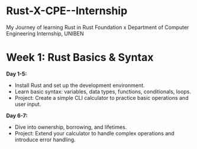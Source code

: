 # Rust-X-CPE--Internship
My Journey of learning Rust in Rust Foundation x Department of Computer Engineering Internship, UNIBEN

# Week 1: Rust Basics & Syntax
**Day 1-5:**

- Install Rust and set up the development environment.
- Learn basic syntax: variables, data types, functions, conditionals, loops.
- Project: Create a simple CLI calculator to practice basic operations and user input.

**Day 6-7:**

- Dive into ownership, borrowing, and lifetimes.
- Project: Extend your calculator to handle complex operations and introduce error handling.
